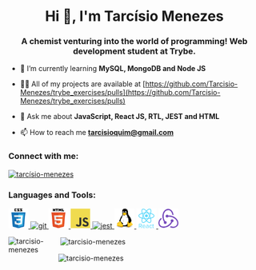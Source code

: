 <h1 align="center">Hi 👋, I'm Tarcísio Menezes</h1>
<h3 align="center">A chemist venturing into the world of programming! Web development student at Trybe.</h3>

- 🌱 I’m currently learning **MySQL, MongoDB and Node JS**

- 👨‍💻 All of my projects are available at [https://github.com/Tarcisio-Menezes/trybe_exercises/pulls](https://github.com/Tarcisio-Menezes/trybe_exercises/pulls)

- 💬 Ask me about **JavaScript, React JS, RTL, JEST and HTML**

- 📫 How to reach me **tarcisioquim@gmail.com**

<h3 align="left">Connect with me:</h3>
<p align="left">
<a href="https://linkedin.com/in/tarcísio-menezes" target="blank"><img align="center" src="https://raw.githubusercontent.com/rahuldkjain/github-profile-readme-generator/master/src/images/icons/Social/linked-in-alt.svg" alt="tarcísio-menezes" height="30" width="40" /></a>
</p>

<h3 align="left">Languages and Tools:</h3>
<p align="left"> <a href="https://www.w3schools.com/css/" target="_blank"> <img src="https://raw.githubusercontent.com/devicons/devicon/master/icons/css3/css3-original-wordmark.svg" alt="css3" width="40" height="40"/> </a> <a href="https://git-scm.com/" target="_blank"> <img src="https://www.vectorlogo.zone/logos/git-scm/git-scm-icon.svg" alt="git" width="40" height="40"/> </a> <a href="https://www.w3.org/html/" target="_blank"> <img src="https://raw.githubusercontent.com/devicons/devicon/master/icons/html5/html5-original-wordmark.svg" alt="html5" width="40" height="40"/> </a> <a href="https://developer.mozilla.org/en-US/docs/Web/JavaScript" target="_blank"> <img src="https://raw.githubusercontent.com/devicons/devicon/master/icons/javascript/javascript-original.svg" alt="javascript" width="40" height="40"/> </a> <a href="https://jestjs.io" target="_blank"> <img src="https://www.vectorlogo.zone/logos/jestjsio/jestjsio-icon.svg" alt="jest" width="40" height="40"/> </a> <a href="https://www.linux.org/" target="_blank"> <img src="https://raw.githubusercontent.com/devicons/devicon/master/icons/linux/linux-original.svg" alt="linux" width="40" height="40"/> </a> <a href="https://reactjs.org/" target="_blank"> <img src="https://raw.githubusercontent.com/devicons/devicon/master/icons/react/react-original-wordmark.svg" alt="react" width="40" height="40"/> </a> <a href="https://redux.js.org" target="_blank"> <img src="https://raw.githubusercontent.com/devicons/devicon/master/icons/redux/redux-original.svg" alt="redux" width="40" height="40"/> </a> </p>

<p><img align="left" src="https://github-readme-stats.vercel.app/api/top-langs?username=tarcisio-menezes&show_icons=true&locale=en&layout=compact" alt="tarcisio-menezes" width="100" /></p>

<p>&nbsp;<img align="center" src="https://github-readme-stats.vercel.app/api?username=tarcisio-menezes&show_icons=true&locale=en" alt="tarcisio-menezes" width="100" /></p>

<p><img align="center" src="https://github-readme-streak-stats.herokuapp.com/?user=tarcisio-menezes&" alt="tarcisio-menezes" width="100" /></p>

